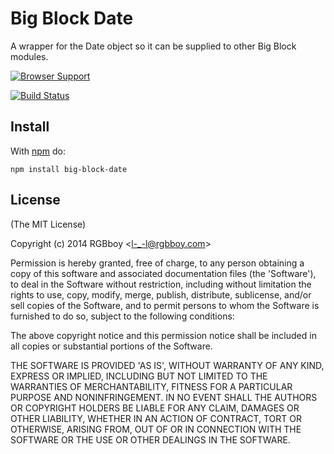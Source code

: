 # Big Block Date

A wrapper for the Date object so it can be supplied to other Big Block modules.

[![Browser Support](https://ci.testling.com/rgbboy/big-block-date.png)
](https://ci.testling.com/RGBboy/big-block-date)

[![Build Status](https://secure.travis-ci.org/RGBboy/big-block-date.png)](http://travis-ci.org/RGBboy/big-block-date)

## Install

With [npm](http://npmjs.org) do:

```
npm install big-block-date
```

## License 

(The MIT License)

Copyright (c) 2014 RGBboy &lt;l-_-l@rgbboy.com&gt;

Permission is hereby granted, free of charge, to any person obtaining
a copy of this software and associated documentation files (the
'Software'), to deal in the Software without restriction, including
without limitation the rights to use, copy, modify, merge, publish,
distribute, sublicense, and/or sell copies of the Software, and to
permit persons to whom the Software is furnished to do so, subject to
the following conditions:

The above copyright notice and this permission notice shall be
included in all copies or substantial portions of the Software.

THE SOFTWARE IS PROVIDED 'AS IS', WITHOUT WARRANTY OF ANY KIND,
EXPRESS OR IMPLIED, INCLUDING BUT NOT LIMITED TO THE WARRANTIES OF
MERCHANTABILITY, FITNESS FOR A PARTICULAR PURPOSE AND NONINFRINGEMENT.
IN NO EVENT SHALL THE AUTHORS OR COPYRIGHT HOLDERS BE LIABLE FOR ANY
CLAIM, DAMAGES OR OTHER LIABILITY, WHETHER IN AN ACTION OF CONTRACT,
TORT OR OTHERWISE, ARISING FROM, OUT OF OR IN CONNECTION WITH THE
SOFTWARE OR THE USE OR OTHER DEALINGS IN THE SOFTWARE.